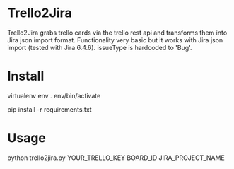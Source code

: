 Trello2Jira
===========

Trello2Jira grabs trello cards via the trello rest api and transforms them into Jira json import format. Functionality very basic but it works with Jira json import (tested with Jira 6.4.6). issueType is hardcoded to 'Bug'.

Install
=======

virtualenv env
. env/bin/activate

pip install -r requirements.txt

Usage
=====

python trello2jira.py YOUR_TRELLO_KEY BOARD_ID JIRA_PROJECT_NAME
